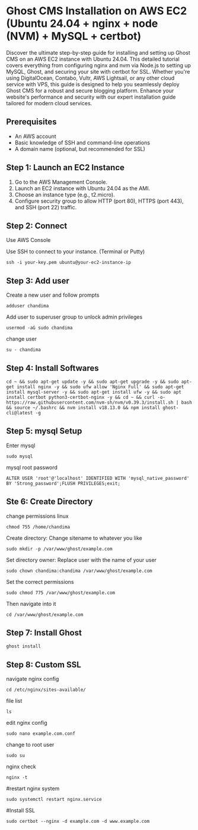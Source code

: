 # Ghost CMS Installation on AWS EC2 (Ubuntu 24.04 + nginx + node (NVM) + MySQL + certbot)

Discover the ultimate step-by-step guide for installing and setting up Ghost CMS on an AWS EC2 instance with Ubuntu 24.04. This detailed tutorial covers everything from configuring nginx and nvm via Node.js to setting up MySQL, Ghost, and securing your site with certbot for SSL. Whether you're using DigitalOcean, Contabo, Vultr, AWS Lightsail, or any other cloud service with VPS, this guide is designed to help you seamlessly deploy Ghost CMS for a robust and secure blogging platform. Enhance your website's performance and security with our expert installation guide tailored for modern cloud services.

## Prerequisites

- An AWS account
- Basic knowledge of SSH and command-line operations
- A domain name (optional, but recommended for SSL)

## Step 1: Launch an EC2 Instance

1. Go to the AWS Management Console.
2. Launch an EC2 instance with Ubuntu 24.04 as the AMI.
3. Choose an instance type (e.g., t2.micro).
4. Configure security group to allow HTTP (port 80), HTTPS (port 443), and SSH (port 22) traffic.

## Step 2: Connect

Use AWS Console


Use SSH to connect to your instance. (Terminal or Putty)
```
ssh -i your-key.pem ubuntu@your-ec2-instance-ip
```



## Step 3: Add user

Create a new user and follow prompts
```
adduser chandima
```

Add user to superuser group to unlock admin privileges
```
usermod -aG sudo chandima
```

change user
```
su - chandima
```

## Step 4: Install Softwares
```
cd ~ && sudo apt-get update -y && sudo apt-get upgrade -y && sudo apt-get install nginx -y && sudo ufw allow 'Nginx Full' && sudo apt-get install mysql-server -y && sudo apt-get install ufw -y && sudo apt install certbot python3-certbot-nginx -y && cd ~ && curl -o- https://raw.githubusercontent.com/nvm-sh/nvm/v0.39.3/install.sh | bash && source ~/.bashrc && nvm install v18.13.0 && npm install ghost-cli@latest -g
```

## Step 5: mysql Setup
Enter mysql
```
sudo mysql
```

mysql root password
```
ALTER USER 'root'@'localhost' IDENTIFIED WITH 'mysql_native_password' BY 'Strong_password';FLUSH PRIVILEGES;exit;
```

## Ste 6: Create Directory

change permissions linux
```
chmod 755 /home/chandima
```

Create directory: Change sitename to whatever you like
```
sudo mkdir -p /var/www/ghost/example.com
```

Set directory owner: Replace user with the name of your user
```
sudo chown chandima:chandima /var/www/ghost/example.com
```
Set the correct permissions
```
sudo chmod 775 /var/www/ghost/example.com
```

Then navigate into it
```
cd /var/www/ghost/example.com
```

## Step 7: Install Ghost
```
ghost install
```

## Step 8: Custom SSL

navigate nginx config
```
cd /etc/nginx/sites-available/
```

file list
```
ls
```

edit nginx config
```
sudo nano example.com.conf
```

change to root user
```
sudo su
```

nginx check
```
nginx -t
```

#restart nginx system
```
sudo systemctl restart nginx.service
```

#Install SSL
```
sudo certbot --nginx -d example.com -d www.example.com
```

